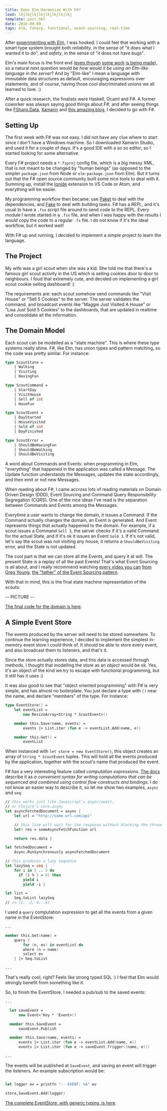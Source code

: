 ```yaml
---
title: Does Elm Harmonize With F#?
lead: lkjlkjlkjlkjlkjlkjlkjlkj
template: post.hbt
date: 2016-09-09
tags: elm, fsharp, functional, event-sourcing, real-time
---
```


After [experimenting with Elm](http://lucasmreis.github.io/blog/learning-elm-part-1/), I was hooked. I could feel that working with a smart type system brought both *reliability*, in the sense of "it does what I wanted it to do", and *safety*, in the sense of "it does not have bugs".

Elm's main focus is the front end ([even though](https://github.com/ElmCast/elm-node) [some work](https://github.com/Fresheyeball/elm-http-server) [is being made](https://github.com/eeue56/servelm)), so a natural next question would be *how would it be using an Elm-like language in the server*? And by "Elm-like" I mean a language with immutable data structures as default, encouraging expressions over statements, and of course, having those cool discriminated unions we all learned to love. :)

After a quick research, the finalists were Haskell, Ocaml and F#. A former coworker was always saying good things about F#, and after seeing things like [FSharp.Data](http://fsharp.github.io/FSharp.Data/), [Xamarin](https://developer.xamarin.com/guides/cross-platform/fsharp/fsharp_support_overview/) and [this amazing blog](https://fsharpforfunandprofit.com/), I decided to go with F#.

## Setting Up

The first week with F# was not easy. I did not have any clue where to start since I don't have a Windows machine. So I downloaded Xamarin Studio, and used it for a couple of days. It's a good IDE with a so so editor, so I started looking for some alternative.

Every F# project needs a `*.fsproj` config file, which is a big messy XML, that is not meant to be changed by "human beings" (as opposed to the simpler `package.json` from Node or `elm-package.json` from Elm). But it turns out that the F# open source community built some nice tools to deal with it. Summing up, install the [Ionide](http://ionide.io/) extension to VS Code or Atom, and everything will be easier.

My programming workflow then became: use [Paket](https://github.com/fsprojects/Paket) to deal with the dependencies, and [Fake](http://fsharp.github.io/FAKE/) to deal with building tasks. F# has a REPL, and it's usual to have a `.fsx` script file around to send code to the REPL. Every module I wrote started in a `.fsx` file, and when I was happy with the results I would copy the code to a regular `.fs` file. I do not know if it's the ideal workflow, but it worked well!

With F# up and running, I decided to implement a simple project to learn the language.

## The Project

My wife was a girl scout when she was a kid. She told me that there's a famous girl scout activity in the US which is selling cookies door to door to neighbours. I foud that extremely cute, and decided on implementing a girl scout cookie selling dashboard! :)

The requirements are: each scout somehow send commands like "Visit House" or "Sell 5 Cookies" to the server. The server validates the command, and broadcast events like "Maggie Just Visited A House" or "Lisa Just Sold 5 Cookies" to the dashboards, that are updated in realtime and consolidate all the information.

## The Domain Model

Each scout can be modelled as a "state machine". This is where these type systems really shine. F#, like Elm, has union types and pattern matching, so the code was pretty similar. For instance:

```fsharp
type ScoutState =
    | Walking
    | Visiting
    | HavingFun

type ScoutCommand =
    | StartDay
    | VisitHouse
    | Sell of int
    | HaveFun

type ScoutEvent =
    | DayStarted
    | HouseVisited
    | Sold of int
    | DayFinished

type ScoutError =
    | ShouldBeHavingFun
    | ShouldBeWalking
    | ShouldBeVisiting
```

A word about Commands and Events: when programming in Elm, "everything" that happened in the application was called a Message. The Update function understands the Messages, updates the state accordingly, and then emit or not new Messages.

When reading about F#, I came accross lots of reading materials on Domain Driven Design (DDD), Event Sourcing and Command Query Responsibility Segregation (CQRS). One of the nice ideas I've read is the separation between Commands and Events among the Messages.

Everytime a user wants to change the domain, it issues a Command. If the Command actually changes the domain, an Event is generated. And Event represents things that actually happened to the domain. For example, if a scout issues a Command `Sell 3`, the server checks if it's a valid Command for the actual State, and if it's ok it issues an Event `Sold 3`. If it's not valid, let's say the scout was not visiting any house, it returns a `ShouldBeVisiting` error, and the State is not updated.

The cool part is that we can store all the Events, and query it at will. The present State is a replay of all the past Events! That's what Event Sourcing is all about, and I really recommend watching [every video you can](https://www.youtube.com/watch?v=8JKjvY4etTY) [from Greg Young](https://www.youtube.com/watch?v=kZL41SMXWdM), [the "father" of the Event Sourcing pattern](https://www.youtube.com/watch?v=LDW0QWie21s).

With that in mind, this is the final state machine representation of the scouts:

-- PICTURE --

[The final code for the domain is here](https://github.com/lucasmreis/AmazingCookies/blob/master/src/Domain/Domain.fs).

## A Simple Event Store

The events produced by the server will need to be stored somewhere. To continue the learning experience, I decided to implement the simplest in-memory event store I could think of. It should be able to store every event, and also broadcast them to listeners, and that's it.

Since the store actually stores data, and this data is accessed through methods, I thought that modelling the store as an *object* would be ok. Yes, it's an object of the kind we try to escape with functional programming, but it still has it uses :)

It was also good to see that "object oriented programming" with F# is very simple, and has almost no boilerplate. You just declare a type with `()` near the name, and declare "members" of the type. For instance:

```fsharp
type EventStore() =
    let eventList =
        new ResizeArray<String * ScoutEvent>()

    member this.Save(name, events) =
        events |> List.iter (fun e -> eventList.Add(name, e))

    member this.Get() =
        eventList
```

When instanced with `let store = new EventStore()`, this object creates an array of `String * ScoutEvent` tuples. This will hold all the events produced by the application, together with the scout's name that produced the event.

F# has a very interesting feature called *computation expressions*. [The docs]() describe it as *a convenient syntax for writing computations that can be sequenced and combined using control flow constructs and bindings*. I do not know an easier way to describe it, so let me show two examples, `async` and `seq`:

```fsharp
// this works just like Javascript's async/await,
// or Clojure's core.async
let asyncFetchedDocument = async {
    let url = "http://some-url.com/api"

    // this line will wait for the response without blocking the thread
    let! res = someAsyncFetchFunction url

    return res.data }

let fetchedDocument =
    Async.RunSynchronously asyncFetchedDocument

// this produces a lazy sequence
let lazySeq = seq {
    for i in 1 .. 5 do
      if (i % 2 = 0) then
        yield i
        yield -i }

let list =
    Seq.toList lazySeq
// => [2; -2; 4; -4]

```

I used a `query` computation expression to get all the events from a given name in the EventStore:

```fsharp
...

member this.Get(name) =
    query {
        for (n, ev) in eventList do
        where (n = name)
        select ev
    } |> Seq.toList

...
```

That's really cool, right? Feels like strong typed SQL :) I feel that Elm would strongly benefit from something like it.

So, to finish the EventStore, I needed a pub/sub to the saved events:

```fsharp
...

  let saveEvent =
      new Event<'Key * 'Event>()

  member this.SaveEvent =
      saveEvent.Publish

  member this.Save(name, events) =
      events |> List.iter (fun e -> eventList.Add(name, e))
      events |> List.iter (fun e -> saveEvent.Trigger((name, e)))

...
```

The events will be published at `SaveEvent`, and saving an event will trigger the listeners. An example subscription would be:

```fsharp

let logger ev = printfn "-- EVENT: %A" ev

store.SaveEvent.Add(logger)

```

[The complete EventStore, with generic typing, is here](https://github.com/lucasmreis/AmazingCookies/blob/master/src/EventStore/EventStore.fs).
